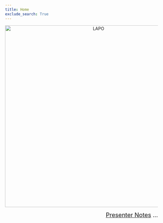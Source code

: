 ```yaml
---
title: Home
exclude_search: True
---
```


<script src="/notes/js/whatsup.js"></script>
<script type="text/javascript">
	var objectName ="Welcome!"
	var objectDesc ="Stay tuned to this space for the next object appearing in the telescope..."
	var objectImage="telescope.jpg"
</script>

<span style='float:right;'><div id=whatsup></div></span>

<center>

<img src="images/logo-lapo.svg" width="600" height="600" title="LAPO"/>

<br/>

<span style='float:right;font-size: 140%;'>[Presenter Notes](/notes/object-notes) ... </span>

</center>

<br/><br/><br/>
<br/><br/><br/>
<br/><br/><br/>
<br/><br/><br/>
